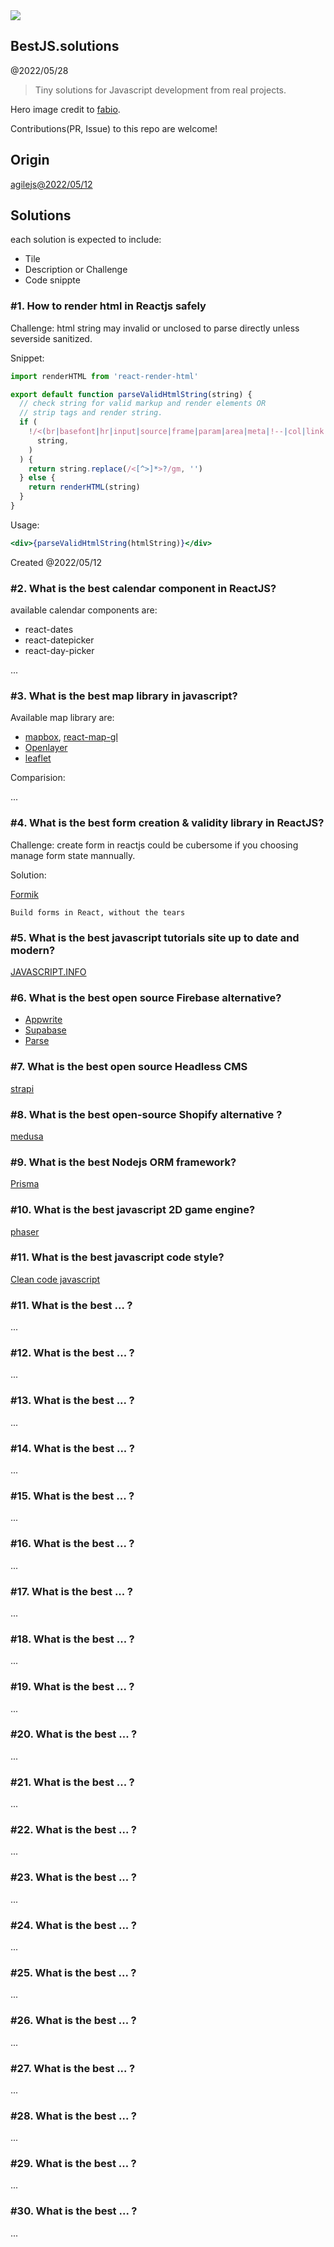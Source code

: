 <img src="assets/images/fabio-oyXis2kALVg-md.jpg">

BestJS.solutions
------------------------------

@2022/05/28

> Tiny solutions for Javascript development from real projects.

Hero image credit to [fabio](https://unsplash.com/photos/oyXis2kALVg).

Contributions(PR, Issue) to this repo are welcome!


## Origin

[agilejs@2022/05/12](./AgileJS.md)


## Solutions

each solution is expected to include:

- Tile
- Description or Challenge
- Code snippte


### #1. How to render html in Reactjs safely


Challenge: html string may invalid or unclosed to parse directly unless severside sanitized.


Snippet:

```javascript
import renderHTML from 'react-render-html'

export default function parseValidHtmlString(string) {
  // check string for valid markup and render elements OR
  // strip tags and render string.
  if (
    !/<(br|basefont|hr|input|source|frame|param|area|meta|!--|col|link|option|base|img|wbr|!DOCTYPE).*?>|<(a|abbr|acronym|address|applet|article|aside|audio|b|bdi|bdo|big|blockquote|body|button|canvas|caption|center|cite|code|colgroup|command|datalist|dd|del|details|dfn|dialog|dir|div|dl|dt|em|embed|fieldset|figcaption|figure|font|footer|form|frameset|head|header|hgroup|h1|h2|h3|h4|h5|h6|html|i|iframe|ins|kbd|keygen|label|legend|li|map|mark|menu|meter|nav|noframes|noscript|object|ol|optgroup|output|p|pre|progress|q|rp|rt|ruby|s|samp|script|section|select|small|span|strike|strong|style|sub|summary|sup|table|tbody|td|textarea|tfoot|th|thead|time|title|tr|track|tt|u|ul|var|video).*?<\/\2>/i.test(
      string,
    )
  ) {
    return string.replace(/<[^>]*>?/gm, '')
  } else {
    return renderHTML(string)
  }
}
```

Usage:

```jsx
<div>{parseValidHtmlString(htmlString)}</div>
```


Created @2022/05/12


### #2. What is the best calendar component in ReactJS?


available calendar components are:

- react-dates
- react-datepicker
- react-day-picker

...

### #3. What is the best map library in javascript?

Available map library are:

- [mapbox](https://www.mapbox.com/), [react-map-gl](https://github.com/visgl/react-map-gl)
- [Openlayer](https://openlayers.org/)
- [leaflet](https://leafletjs.com/)

Comparision:

...

### #4. What is the best form creation & validity library in ReactJS?

Challenge: create form in reactjs could be cubersome if you choosing manage form state mannually.

Solution:

[Formik](https://formik.org/)

```
Build forms in React, without the tears
```

### #5. What is the best javascript tutorials site up to date and modern?

[JAVASCRIPT.INFO](https://javascript.info/)

### #6. What is the best open source Firebase alternative?

- [Appwrite](https://appwrite.io/)
- [Supabase](https://supabase.com/)
- [Parse](https://parseplatform.org/)

### #7. What is the best open source Headless CMS 

[strapi](https://strapi.io/)

### #8. What is the best open-source Shopify alternative ?

[medusa](https://medusajs.com/)

### #9. What is the best Nodejs ORM framework?

[Prisma](https://www.prisma.io/)

### #10. What is the best javascript 2D game engine?

[phaser](https://phaser.io/)

### #11. What is the best javascript code style?

[Clean code javascript](https://github.com/ryanmcdermott/clean-code-javascript)

### #11. What is the best ... ?

...

### #12. What is the best ... ?

...

### #13. What is the best ... ?

...

### #14. What is the best ... ?

...

### #15. What is the best ... ?

...

### #16. What is the best ... ?

...

### #17. What is the best ... ?

...

### #18. What is the best ... ?

...

### #19. What is the best ... ?

...

### #20. What is the best ... ?

...

### #21. What is the best ... ?

...

### #22. What is the best ... ?

...

### #23. What is the best ... ?

...

### #24. What is the best ... ?

...

### #25. What is the best ... ?

...

### #26. What is the best ... ?

...

### #27. What is the best ... ?

...

### #28. What is the best ... ?

...

### #29. What is the best ... ?

...

### #30. What is the best ... ?

...


